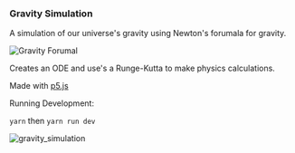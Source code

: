 ### Gravity Simulation

A simulation of our universe's gravity using Newton's forumala for gravity.

![Gravity Forumal](https://wikimedia.org/api/rest_v1/media/math/render/svg/48f74b3b4d591ba1996c4d481f74ac3ab7e279d7)

Creates an ODE and use's a Runge-Kutta to make physics calculations.

Made with [p5.js](https://p5js.org/)

Running Development: 

`yarn` then `yarn run dev`

![gravity_simulation](https://github.com/user-attachments/assets/58469fd4-76b1-4d79-99cf-79e41319550d)
